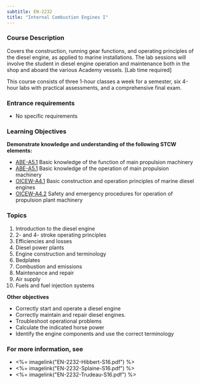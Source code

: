 ```yaml
---
subtitle: EN-2232
title: "Internal Combustion Engines I"
---
```


### Course Description

Covers the construction, running gear functions, and operating principles of the diesel engine, as applied to marine installations. The lab sessions will involve the student in diesel engine operation and maintenance both in the shop and aboard the various Academy vessels. [Lab time required]

This course consists of three 1-hour classes a week for a semester, six 4-hour labs with practical assessments, and a comprehensive final exam.

### Entrance requirements

* No specific requirements


### Learning Objectives

**Demonstrate knowledge and understanding of the following STCW elements:**

* [ABE-A5.1]({{site.baseurl}}/tables/35.html#ABE-A5.1) Basic knowledge of the function of main propulsion machinery
* [ABE-A5.1]({{site.baseurl}}/tables/35.html#ABE-A5.1) Basic knowledge of the operation of main propulsion machinery
* [OICEW-A4.1]({{site.baseurl}}/tables/31.html#OICEW-A4.1) Basic construction and operation principles of marine diesel engines 
* [OICEW-A4.2]({{site.baseurl}}/tables/31.html#OICEW-A4.2) Safety and emergency procedures for operation of propulsion plant machinery


### Topics

1. Introduction to the diesel engine
2. 2- and 4- stroke operating principles
3. Efficiencies and losses
4. Diesel power plants
5. Engine construction and terminology
6. Bedplates
7. Combustion and emissions
8. Maintenance and repair
9. Air supply
10. Fuels and fuel injection systems


**Other objectives**


* Correctly start and operate a diesel engine
* Correctly maintain and repair diesel engines.
* Troubleshoot operational problems
* Calculate the indicated horse power
* Identify the engine components and use the correct terminology


### For more information, see 

* <%= imagelink("EN-2232-Hibbert-S16.pdf") %> 
* <%= imagelink("EN-2232-Splaine-S16.pdf") %> 
* <%= imagelink("EN-2232-Trudeau-S16.pdf") %> 



